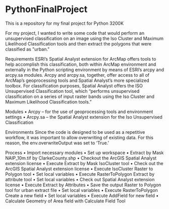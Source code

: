 # PythonFinalProject
This is a repository for my final project for Python 3200K

For my project, I wanted to write some code that would perform an unsupervised classification on an image using the Iso Cluster and Maximum Likelihood Classification tools and then extract the polygons that were classified as "urban."

Requirements
ESRI’s Spatial Analyst extension for ArcMap offers tools to help accomplish this classification, both within ArcMap environment and externally in the Python scripting environment by means of ESRI’s arcpy and arcpy.sa modules. Arcpy and arcpy.sa, together, offer access to all of ArcMap’s geoprocessing tools and Spatial Analyst’s more specialized toolbox. For classification purposes, Spatial Analyst offers the ISO Unsupervised Classification tool, which “performs unsupervised classification on a series of input raster bands using the Iso Cluster and Maximum Likelihood Classification tools.”

Modules
•	Arcpy – for the use of geoprocessing tools and environment settings
•	Arcpy.sa – the Spatial Analyst extension for the Iso Unsupervised Classification

Environments
	Since the code is designed to be used as a repetitive workflow, it was important to allow overwriting of existing data. For this reason, the env.overwriteOutput was set to ‘True.’

Process
•	Import necessary modules
•	Set up workspace
•	Extract by Mask NAIP_10m.tif by ClarkeCounty.shp
•	Checkout the ArcGIS Spatial Analyst extension license
•	Execute Extract by Mask
  IsoCluster tool
  •	Check out the ArcGIS Spatial Analyst extension license
  •	Execute IsoCluster
  Raster to Polygon tool
  •	Set local variables
  •	Execute RasterToPolygon
  Extract by attribute tool
  •	Set local variables
  •	Check out Spatial Analyst extension license
  •	Execute Extract by Attributes
  •	Save the output
  Raster to Polygon tool for urban extract file
  •	Set local variables
  •	Execute RasterToPolygon
  Create a new field
  •	Set local variables
  •	Execute AddField for new field
  •	Calculate Geometry of Area field with Calculate Field Tool	
